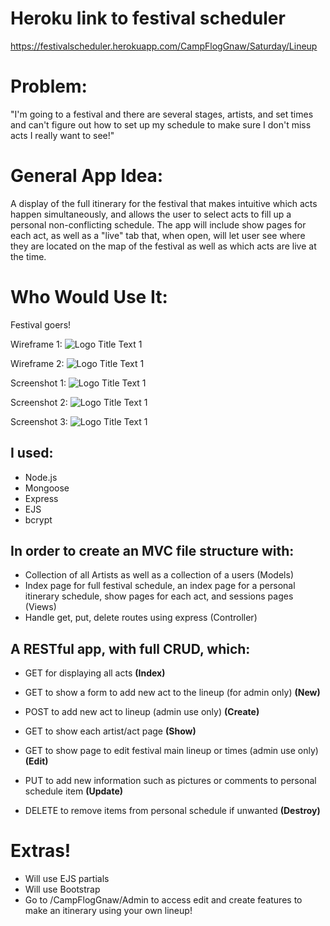 # Heroku link to festival scheduler

https://festivalscheduler.herokuapp.com/CampFlogGnaw/Saturday/Lineup



# Problem:
"I'm going to a festival and there are several stages, artists, and set times and can't figure out how to set up my schedule to make sure I don't miss acts I really want to see!"

# General App Idea:
A display of the full itinerary for the festival that makes intuitive which acts happen simultaneously, and allows the user to select acts to fill up a personal non-conflicting schedule. The app will include show pages for each act, as well as a "live" tab that, when open, will let user see where they are located on the map of the festival as well as which acts are live at the time.

# Who Would Use It:
Festival goers!

Wireframe 1:
![](https://github.com/victormrecabarren/FestivalScheduler/blob/master/materials/IMG_4842.jpeg?raw=true "Logo Title Text 1")

Wireframe 2:
![](https://github.com/victormrecabarren/FestivalScheduler/blob/master/msr9816qSAiyZVOcDn3%25MA.jpg?raw=true "Logo Title Text 1")



Screenshot 1:
![](https://github.com/victormrecabarren/FestivalScheduler/blob/master/materials/Screen%20Shot%202019-06-08%20at%204.42.07%20PM.png?raw=true "Logo Title Text 1")

Screenshot 2:
![](https://github.com/victormrecabarren/FestivalScheduler/blob/master/materials/Screen%20Shot%202019-06-08%20at%204.42.28%20PM.png?raw=true "Logo Title Text 1")

Screenshot 3:
![](https://github.com/victormrecabarren/FestivalScheduler/blob/master/materials/Screen%20Shot%202019-06-08%20at%204.44.26%20PM.png?raw=true "Logo Title Text 1")




## I used:
- Node.js
- Mongoose
- Express
- EJS
- bcrypt

## In order to create an MVC file structure with:
  - Collection of all  Artists as well as a collection of a users (Models)
  - Index page for full festival schedule, an index page for a personal itinerary schedule, show pages for each act, and sessions pages (Views)
  - Handle get, put, delete routes using express (Controller)

## A RESTful app, with full CRUD, which:
  - GET for displaying all acts **(Index)**

  - GET to show a form to add new act to the lineup (for admin only) **(New)**

  - POST to add new act to lineup (admin use only) **(Create)**

  - GET to show each artist/act page **(Show)**

  - GET to show page to edit festival main lineup or times (admin use only) **(Edit)**

  - PUT to add new information such as pictures or comments to personal schedule item **(Update)**

  - DELETE to remove items from personal schedule if unwanted **(Destroy)**

  # Extras!
   - Will use EJS partials
   - Will use Bootstrap
   - Go to /CampFlogGnaw/Admin to access edit and create features to make an itinerary using your own lineup!
